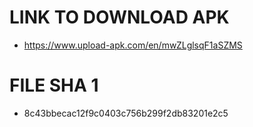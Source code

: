# LINK TO DOWNLOAD APK

- https://www.upload-apk.com/en/mwZLglsqF1aSZMS

# FILE SHA 1
- 8c43bbecac12f9c0403c756b299f2db83201e2c5

